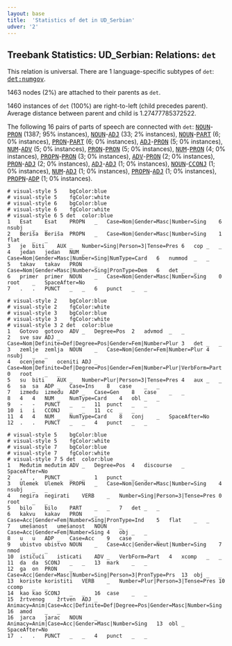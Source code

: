 ```yaml
---
layout: base
title:  'Statistics of det in UD_Serbian'
udver: '2'
---
```


## Treebank Statistics: UD_Serbian: Relations: `det`

This relation is universal.
There are 1 language-specific subtypes of `det`: <tt><a href="sr-dep-det-numgov.html">det:numgov</a></tt>.

1463 nodes (2%) are attached to their parents as `det`.

1460 instances of `det` (100%) are right-to-left (child precedes parent).
Average distance between parent and child is 1.27477785372522.

The following 16 pairs of parts of speech are connected with `det`: <tt><a href="sr-pos-NOUN.html">NOUN</a></tt>-<tt><a href="sr-pos-PRON.html">PRON</a></tt> (1387; 95% instances), <tt><a href="sr-pos-NOUN.html">NOUN</a></tt>-<tt><a href="sr-pos-ADJ.html">ADJ</a></tt> (33; 2% instances), <tt><a href="sr-pos-NOUN.html">NOUN</a></tt>-<tt><a href="sr-pos-PART.html">PART</a></tt> (6; 0% instances), <tt><a href="sr-pos-PRON.html">PRON</a></tt>-<tt><a href="sr-pos-PART.html">PART</a></tt> (6; 0% instances), <tt><a href="sr-pos-ADJ.html">ADJ</a></tt>-<tt><a href="sr-pos-PRON.html">PRON</a></tt> (5; 0% instances), <tt><a href="sr-pos-NUM.html">NUM</a></tt>-<tt><a href="sr-pos-ADV.html">ADV</a></tt> (5; 0% instances), <tt><a href="sr-pos-PRON.html">PRON</a></tt>-<tt><a href="sr-pos-PRON.html">PRON</a></tt> (5; 0% instances), <tt><a href="sr-pos-NUM.html">NUM</a></tt>-<tt><a href="sr-pos-PRON.html">PRON</a></tt> (4; 0% instances), <tt><a href="sr-pos-PROPN.html">PROPN</a></tt>-<tt><a href="sr-pos-PRON.html">PRON</a></tt> (3; 0% instances), <tt><a href="sr-pos-ADV.html">ADV</a></tt>-<tt><a href="sr-pos-PRON.html">PRON</a></tt> (2; 0% instances), <tt><a href="sr-pos-PRON.html">PRON</a></tt>-<tt><a href="sr-pos-ADJ.html">ADJ</a></tt> (2; 0% instances), <tt><a href="sr-pos-ADJ.html">ADJ</a></tt>-<tt><a href="sr-pos-ADJ.html">ADJ</a></tt> (1; 0% instances), <tt><a href="sr-pos-NOUN.html">NOUN</a></tt>-<tt><a href="sr-pos-CCONJ.html">CCONJ</a></tt> (1; 0% instances), <tt><a href="sr-pos-NUM.html">NUM</a></tt>-<tt><a href="sr-pos-ADJ.html">ADJ</a></tt> (1; 0% instances), <tt><a href="sr-pos-PROPN.html">PROPN</a></tt>-<tt><a href="sr-pos-ADJ.html">ADJ</a></tt> (1; 0% instances), <tt><a href="sr-pos-PROPN.html">PROPN</a></tt>-<tt><a href="sr-pos-ADP.html">ADP</a></tt> (1; 0% instances).


~~~ conllu
# visual-style 5	bgColor:blue
# visual-style 5	fgColor:white
# visual-style 6	bgColor:blue
# visual-style 6	fgColor:white
# visual-style 6 5 det	color:blue
1	Esat	Esat	PROPN	_	Case=Nom|Gender=Masc|Number=Sing	6	nsubj	_	_
2	Beriša	Beriša	PROPN	_	Case=Nom|Gender=Masc|Number=Sing	1	flat	_	_
3	je	biti	AUX	_	Number=Sing|Person=3|Tense=Pres	6	cop	_	_
4	jedan	jedan	NUM	_	Case=Nom|Gender=Masc|Number=Sing|NumType=Card	6	nummod	_	_
5	takav	takav	PRON	_	Case=Nom|Gender=Masc|Number=Sing|PronType=Dem	6	det	_	_
6	primer	primer	NOUN	_	Case=Nom|Gender=Masc|Number=Sing	0	root	_	SpaceAfter=No
7	.	.	PUNCT	_	_	6	punct	_	_

~~~


~~~ conllu
# visual-style 2	bgColor:blue
# visual-style 2	fgColor:white
# visual-style 3	bgColor:blue
# visual-style 3	fgColor:white
# visual-style 3 2 det	color:blue
1	Gotovo	gotovo	ADV	_	Degree=Pos	2	advmod	_	_
2	sve	sav	ADJ	_	Case=Nom|Definite=Def|Degree=Pos|Gender=Fem|Number=Plur	3	det	_	_
3	zemlje	zemlja	NOUN	_	Case=Nom|Gender=Fem|Number=Plur	4	nsubj	_	_
4	ocenjene	oceniti	ADJ	_	Case=Nom|Definite=Def|Degree=Pos|Gender=Fem|Number=Plur|VerbForm=Part	0	root	_	_
5	su	biti	AUX	_	Number=Plur|Person=3|Tense=Pres	4	aux	_	_
6	sa	sa	ADP	_	Case=Ins	8	case	_	_
7	između	između	ADP	_	Case=Gen	8	case	_	_
8	4	4	NUM	_	NumType=Card	4	obl	_	_
9	-	-	PUNCT	_	_	11	punct	_	_
10	i	i	CCONJ	_	_	11	cc	_	_
11	4	4	NUM	_	NumType=Card	8	conj	_	SpaceAfter=No
12	.	.	PUNCT	_	_	4	punct	_	_

~~~


~~~ conllu
# visual-style 5	bgColor:blue
# visual-style 5	fgColor:white
# visual-style 7	bgColor:blue
# visual-style 7	fgColor:white
# visual-style 7 5 det	color:blue
1	Međutim	međutim	ADV	_	Degree=Pos	4	discourse	_	SpaceAfter=No
2	,	,	PUNCT	_	_	1	punct	_	_
3	Ulemek	Ulemek	PROPN	_	Case=Nom|Gender=Masc|Number=Sing	4	nsubj	_	_
4	negira	negirati	VERB	_	Number=Sing|Person=3|Tense=Pres	0	root	_	_
5	bilo	bilo	PART	_	_	7	det	_	_
6	kakvu	kakav	PRON	_	Case=Acc|Gender=Fem|Number=Sing|PronType=Ind	5	flat	_	_
7	umešanost	umešanost	NOUN	_	Case=Acc|Gender=Fem|Number=Sing	4	obj	_	_
8	u	u	ADP	_	Case=Acc	9	case	_	_
9	ubistvo	ubistvo	NOUN	_	Case=Acc|Gender=Neut|Number=Sing	7	nmod	_	_
10	ističući	isticati	ADV	_	VerbForm=Part	4	xcomp	_	_
11	da	da	SCONJ	_	_	13	mark	_	_
12	ga	on	PRON	_	Case=Acc|Gender=Masc|Number=Sing|Person=3|PronType=Prs	13	obj	_	_
13	koriste	koristiti	VERB	_	Number=Plur|Person=3|Tense=Pres	10	ccomp	_	_
14	kao	kao	SCONJ	_	_	16	case	_	_
15	žrtvenog	žrtven	ADJ	_	Animacy=Anim|Case=Acc|Definite=Def|Degree=Pos|Gender=Masc|Number=Sing	16	amod	_	_
16	jarca	jarac	NOUN	_	Animacy=Anim|Case=Acc|Gender=Masc|Number=Sing	13	obl	_	SpaceAfter=No
17	.	.	PUNCT	_	_	4	punct	_	_

~~~


